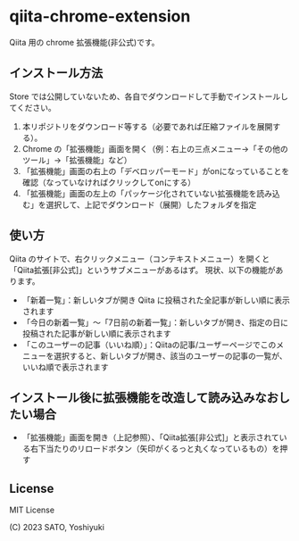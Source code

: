 # qiita-chrome-extension

Qiita 用の chrome 拡張機能(非公式)です。

## インストール方法

Store では公開していないため、各自でダウンロードして手動でインストールしてください。

1. 本リポジトリをダウンロード等する（必要であれば圧縮ファイルを展開する）。
2. Chrome の「拡張機能」画面を開く（例：右上の三点メニュー→「その他のツール」→「拡張機能」など）
3. 「拡張機能」画面の右上の「デベロッパーモード」がonになっていることを確認（なっていなければクリックしてonにする）
4. 「拡張機能」画面の左上の「パッケージ化されていない拡張機能を読み込む」を選択して、上記でダウンロード（展開）したフォルダを指定

## 使い方

Qiita のサイトで、右クリックメニュー（コンテキストメニュー）を開くと「Qiita拡張[非公式]」というサブメニューがあるはず。
現状、以下の機能があります。

* 「新着一覧」：新しいタブが開き Qiita に投稿された全記事が新しい順に表示されます
* 「今日の新着一覧」～「7日前の新着一覧」：新しいタブが開き、指定の日に投稿された記事が新しい順に表示されます
* 「このユーザーの記事（いいね順）」：Qiitaの記事/ユーザーページでこのメニューを選択すると、新しいタブが開き、該当のユーザーの記事の一覧が、いいね順で表示されます

## インストール後に拡張機能を改造して読み込みなおしたい場合

* 「拡張機能」画面を開き（上記参照）、「Qiita拡張[非公式]」と表示されている右下当たりのリロードボタン（矢印がくるっと丸くなっているもの）を押す

## License

MIT License

(C) 2023 SATO, Yoshiyuki
